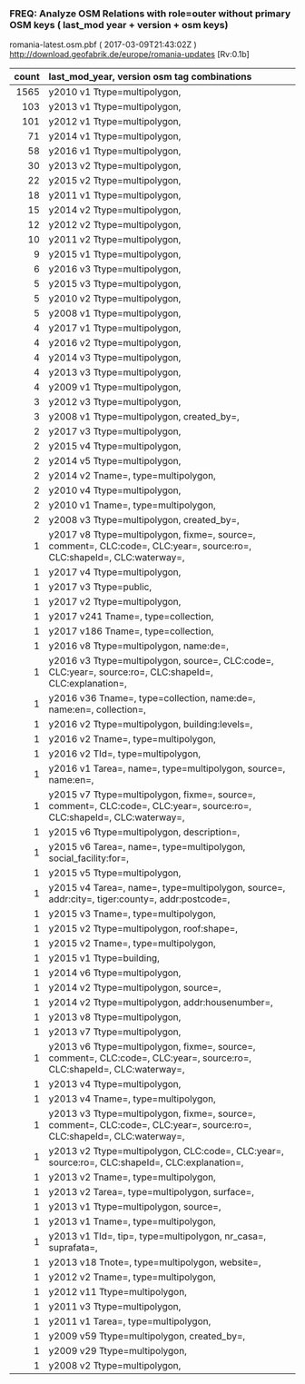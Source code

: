  
### FREQ: Analyze OSM Relations with role=outer without primary OSM keys ( last_mod year + version + osm keys)
romania-latest.osm.pbf ( 2017-03-09T21:43:02Z ) http://download.geofabrik.de/europe/romania-updates [Rv:0.1b]
 
|  count  |  last_mod_year, version osm tag combinations 
|  -----: | :--------------------------------------
|   1565  |  y2010 v1 Ttype=multipolygon, 
|    103  |  y2013 v1 Ttype=multipolygon, 
|    101  |  y2012 v1 Ttype=multipolygon, 
|     71  |  y2014 v1 Ttype=multipolygon, 
|     58  |  y2016 v1 Ttype=multipolygon, 
|     30  |  y2013 v2 Ttype=multipolygon, 
|     22  |  y2015 v2 Ttype=multipolygon, 
|     18  |  y2011 v1 Ttype=multipolygon, 
|     15  |  y2014 v2 Ttype=multipolygon, 
|     12  |  y2012 v2 Ttype=multipolygon, 
|     10  |  y2011 v2 Ttype=multipolygon, 
|      9  |  y2015 v1 Ttype=multipolygon, 
|      6  |  y2016 v3 Ttype=multipolygon, 
|      5  |  y2015 v3 Ttype=multipolygon, 
|      5  |  y2010 v2 Ttype=multipolygon, 
|      5  |  y2008 v1 Ttype=multipolygon, 
|      4  |  y2017 v1 Ttype=multipolygon, 
|      4  |  y2016 v2 Ttype=multipolygon, 
|      4  |  y2014 v3 Ttype=multipolygon, 
|      4  |  y2013 v3 Ttype=multipolygon, 
|      4  |  y2009 v1 Ttype=multipolygon, 
|      3  |  y2012 v3 Ttype=multipolygon, 
|      3  |  y2008 v1 Ttype=multipolygon, created_by=, 
|      2  |  y2017 v3 Ttype=multipolygon, 
|      2  |  y2015 v4 Ttype=multipolygon, 
|      2  |  y2014 v5 Ttype=multipolygon, 
|      2  |  y2014 v2 Tname=, type=multipolygon, 
|      2  |  y2010 v4 Ttype=multipolygon, 
|      2  |  y2010 v1 Tname=, type=multipolygon, 
|      2  |  y2008 v3 Ttype=multipolygon, created_by=, 
|      1  |  y2017 v8 Ttype=multipolygon, fixme=, source=, comment=, CLC:code=, CLC:year=, source:ro=, CLC:shapeId=, CLC:waterway=, 
|      1  |  y2017 v4 Ttype=multipolygon, 
|      1  |  y2017 v3 Ttype=public, 
|      1  |  y2017 v2 Ttype=multipolygon, 
|      1  |  y2017 v241 Tname=, type=collection, 
|      1  |  y2017 v186 Tname=, type=collection, 
|      1  |  y2016 v8 Ttype=multipolygon, name:de=, 
|      1  |  y2016 v3 Ttype=multipolygon, source=, CLC:code=, CLC:year=, source:ro=, CLC:shapeId=, CLC:explanation=, 
|      1  |  y2016 v36 Tname=, type=collection, name:de=, name:en=, collection=, 
|      1  |  y2016 v2 Ttype=multipolygon, building:levels=, 
|      1  |  y2016 v2 Tname=, type=multipolygon, 
|      1  |  y2016 v2 TId=, type=multipolygon, 
|      1  |  y2016 v1 Tarea=, name=, type=multipolygon, source=, name:en=, 
|      1  |  y2015 v7 Ttype=multipolygon, fixme=, source=, comment=, CLC:code=, CLC:year=, source:ro=, CLC:shapeId=, CLC:waterway=, 
|      1  |  y2015 v6 Ttype=multipolygon, description=, 
|      1  |  y2015 v6 Tarea=, name=, type=multipolygon, social_facility:for=, 
|      1  |  y2015 v5 Ttype=multipolygon, 
|      1  |  y2015 v4 Tarea=, name=, type=multipolygon, source=, addr:city=, tiger:county=, addr:postcode=, 
|      1  |  y2015 v3 Tname=, type=multipolygon, 
|      1  |  y2015 v2 Ttype=multipolygon, roof:shape=, 
|      1  |  y2015 v2 Tname=, type=multipolygon, 
|      1  |  y2015 v1 Ttype=building, 
|      1  |  y2014 v6 Ttype=multipolygon, 
|      1  |  y2014 v2 Ttype=multipolygon, source=, 
|      1  |  y2014 v2 Ttype=multipolygon, addr:housenumber=, 
|      1  |  y2013 v8 Ttype=multipolygon, 
|      1  |  y2013 v7 Ttype=multipolygon, 
|      1  |  y2013 v6 Ttype=multipolygon, fixme=, source=, comment=, CLC:code=, CLC:year=, source:ro=, CLC:shapeId=, CLC:waterway=, 
|      1  |  y2013 v4 Ttype=multipolygon, 
|      1  |  y2013 v4 Tname=, type=multipolygon, 
|      1  |  y2013 v3 Ttype=multipolygon, fixme=, source=, comment=, CLC:code=, CLC:year=, source:ro=, CLC:shapeId=, CLC:waterway=, 
|      1  |  y2013 v2 Ttype=multipolygon, CLC:code=, CLC:year=, source:ro=, CLC:shapeId=, CLC:explanation=, 
|      1  |  y2013 v2 Tname=, type=multipolygon, 
|      1  |  y2013 v2 Tarea=, type=multipolygon, surface=, 
|      1  |  y2013 v1 Ttype=multipolygon, source=, 
|      1  |  y2013 v1 Tname=, type=multipolygon, 
|      1  |  y2013 v1 TId=, tip=, type=multipolygon, nr_casa=, suprafata=, 
|      1  |  y2013 v18 Tnote=, type=multipolygon, website=, 
|      1  |  y2012 v2 Tname=, type=multipolygon, 
|      1  |  y2012 v11 Ttype=multipolygon, 
|      1  |  y2011 v3 Ttype=multipolygon, 
|      1  |  y2011 v1 Tarea=, type=multipolygon, 
|      1  |  y2009 v59 Ttype=multipolygon, created_by=, 
|      1  |  y2009 v29 Ttype=multipolygon, 
|      1  |  y2008 v2 Ttype=multipolygon, 
 
